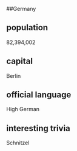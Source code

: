 ##Germany
## population
82,394,002

## capital
Berlin
 
## official language
High German

## interesting trivia
Schnitzel


